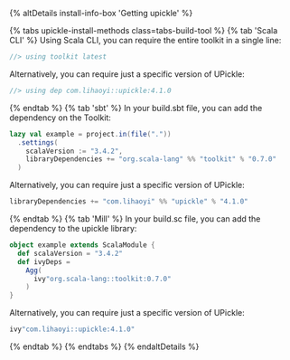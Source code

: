{% altDetails install-info-box 'Getting upickle' %}

{% tabs upickle-install-methods class=tabs-build-tool %}
{% tab 'Scala CLI' %}
Using Scala CLI, you can require the entire toolkit in a single line:
```scala
//> using toolkit latest
```

Alternatively, you can require just a specific version of UPickle:
```scala
//> using dep com.lihaoyi::upickle:4.1.0
```
{% endtab %}
{% tab 'sbt' %}
In your build.sbt file, you can add the dependency on the Toolkit:
```scala
lazy val example = project.in(file("."))
  .settings(
    scalaVersion := "3.4.2",
    libraryDependencies += "org.scala-lang" %% "toolkit" % "0.7.0"
  )
```
Alternatively, you can require just a specific version of UPickle:
```scala
libraryDependencies += "com.lihaoyi" %% "upickle" % "4.1.0"
```
{% endtab %}
{% tab 'Mill' %}
In your build.sc file, you can add the dependency to the upickle library:
```scala
object example extends ScalaModule {
  def scalaVersion = "3.4.2"
  def ivyDeps =
    Agg(
      ivy"org.scala-lang::toolkit:0.7.0"
    )
}
```
Alternatively, you can require just a specific version of UPickle:
```scala
ivy"com.lihaoyi::upickle:4.1.0"
```
{% endtab %}
{% endtabs %}
{% endaltDetails %}
